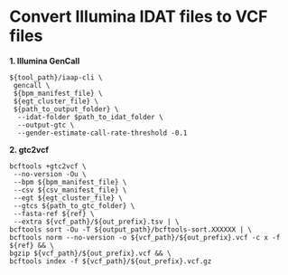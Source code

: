 # **Convert Illumina IDAT files to VCF files**

**1.  Illumina GenCall**

    ${tool_path}/iaap-cli \
     gencall \
     ${bpm_manifest_file} \
     ${egt_cluster_file} \
     ${path_to_output_folder} \
      --idat-folder $path_to_idat_folder \
      --output-gtc \
      --gender-estimate-call-rate-threshold -0.1

**2.  gtc2vcf**

    bcftools +gtc2vcf \
     --no-version -Ou \
     --bpm ${bpm_manifest_file} \
     --csv ${csv_manifest_file} \
     --egt ${egt_cluster_file} \
     --gtcs ${path_to_gtc_folder} \
     --fasta-ref ${ref} \
     --extra ${vcf_path}/${out_prefix}.tsv | \
    bcftools sort -Ou -T ${output_path}/bcftools-sort.XXXXXX | \
    bcftools norm --no-version -o ${vcf_path}/${out_prefix}.vcf -c x -f ${ref} && \  
    bgzip ${vcf_path}/${out_prefix}.vcf && \
    bcftools index -f ${vcf_path}/${out_prefix}.vcf.gz 
